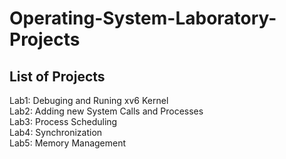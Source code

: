 # Operating-System-Laboratory-Projects

## List of Projects
Lab1: Debuging and Runing xv6 Kernel<br/>
Lab2: Adding new System Calls and Processes<br/>
Lab3: Process Scheduling<br/>
Lab4: Synchronization<br/>
Lab5: Memory Management
